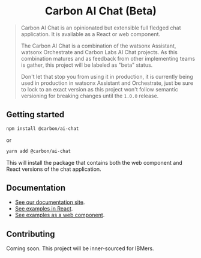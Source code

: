 <h1 align="center">
  Carbon AI Chat (Beta)
</h1>

> Carbon AI Chat is an opinionated but extensible full fledged chat application. It is available as a React or web component.
>
> The Carbon AI Chat is a combination of the watsonx Assistant, watsonx Orchestrate and Carbon Labs AI Chat projects. As this combination matures and as feedback from other implementing teams is gather, this project will be labeled as "beta" status.
>
> Don't let that stop you from using it in production, it is currently being used in production in watsonx Assistant and Orchestrate, just be sure to lock to an exact version as this project won't follow semantic versioning for breaking changes until the `1.0.0` release.

## Getting started

```bash
npm install @carbon/ai-chat
```

or

```bash
yarn add @carbon/ai-chat
```

This will install the package that contains both the web component and React versions of the chat application.


## Documentation

- [See our documentation site](https://web-chat.global.assistant.watson.cloud.ibm.com/carbon-chat.html).
- [See examples in React](https://github.com/carbon-design-system/carbon-ai-chat/tree/main/examples/react).
- [See examples as a web component](https://github.com/carbon-design-system/carbon-ai-chat/tree/main/examples/web-components).

## Contributing

Coming soon. This project will be inner-sourced for IBMers.
